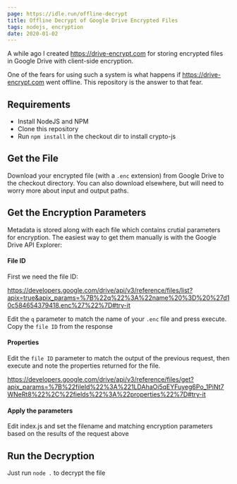 ```yaml
---
page: https://idle.run/offline-decrypt
title: Offline Decrypt of Google Drive Encrypted Files
tags: nodejs, encryption
date: 2020-01-02
---
```


A while ago I created https://drive-encrypt.com for storing encrypted files in Google Drive with client-side encryption.

One of the fears for using such a system is what happens if https://drive-encrypt.com went offline. This repository is the answer to that fear.

## Requirements

- Install NodeJS and NPM
- Clone this repository
- Run `npm install` in the checkout dir to install crypto-js

## Get the File

Download your encrypted file (with a `.enc` extension) from Google Drive to the checkout directory. 
You can also download elsewhere, but will need to worry more about input and output paths.

## Get the Encryption Parameters

Metadata is stored along with each file which contains crutial parameters for encryption. The easiest way to get them manually is with the Google Drive API Explorer:

#### File ID

First we need the file ID:

https://developers.google.com/drive/api/v3/reference/files/list?apix=true&apix_params=%7B%22q%22%3A%22name%20%3D%20%27d10c584654379418.enc%27%22%7D#try-it

Edit the `q` parameter to match the name of your `.enc` file and press execute. Copy the `file ID` from the response

#### Properties

Edit the `file ID` parameter to match the output of the previous request, then execute and note the properties returned for the file.

https://developers.google.com/drive/api/v3/reference/files/get?apix_params=%7B%22fileId%22%3A%221LDAhaOi5qEYFuyeg6Po_1PiNt7WNeRt8%22%2C%22fields%22%3A%22properties%22%7D#try-it

#### Apply the parameters

Edit index.js and set the filename and matching encryption parameters based on the results of the request above

## Run the Decryption

Just run `node .` to decrypt the file
